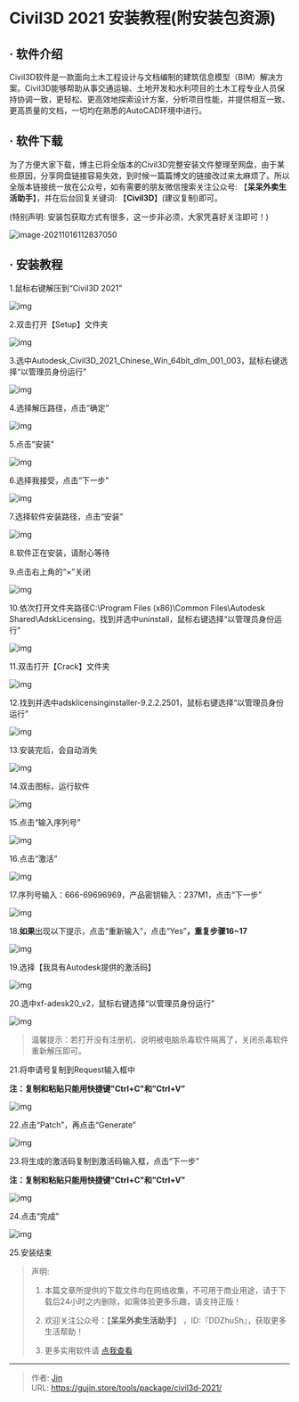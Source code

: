 # Civil3D 2021 安装教程(附安装包资源)


## · 软件介绍
Civil3D软件是一款面向土木工程设计与文档编制的建筑信息模型（BIM）解决方案。Civil3D能够帮助从事交通运输、土地开发和水利项目的土木工程专业人员保持协调一致，更轻松、更高效地探索设计方案，分析项目性能，并提供相互一致、更高质量的文档，一切均在熟悉的AutoCAD环境中进行。

## · 软件下载
为了方便大家下载，博主已将全版本的Civil3D完整安装文件整理至网盘，由于某些原因，分享网盘链接容易失效，到时候一篇篇博文的链接改过来太麻烦了。所以全版本链接统一放在公众号，如有需要的朋友微信搜索关注公众号: 【**呆呆外卖生活助手**】，并在后台回复关键词: 【**Civil3D**】(建议复制)即可。

(特别声明: 安装包获取方式有很多，这一步非必须，大家凭喜好关注即可！)

![image-20211016112837050](https://img.gujin.store/img/image-20211016112837050.png)

## · 安装教程

1.鼠标右键解压到“Civil3D 2021”

![img](https://img.gujin.store/img/v2-4d5c0b87926d35d1e2d78e9dfed3b5b1_720w.png)



2.双击打开【Setup】文件夹

![img](https://img.gujin.store/img/v2-08a1eb6f4b6d7f49e3024be39c346dd0_720w.png)



3.选中Autodesk_Civil3D_2021_Chinese_Win_64bit_dlm_001_003，鼠标右键选择“以管理员身份运行”

![img](https://img.gujin.store/img/v2-c543ccff19f0b71898007a81675788e2_720w.png)

4.选择解压路径，点击“确定”

![img](https://img.gujin.store/img/v2-8b289951368d70b419a68c7545c6165a_720w.png)

5.点击“安装”

![img](https://img.gujin.store/img/v2-93b1c44467de634699e1a304c02c3d09_720w.png)

6.选择我接受，点击“下一步”

![img](https://img.gujin.store/img/v2-ee22a8bdaa2579b8ef4a799b0777939c_720w.png)

7.选择软件安装路径，点击“安装”

![img](https://img.gujin.store/img/v2-be46f98ea43d35654bd2d83f2b801d13_720w.png)

8.软件正在安装，请耐心等待

9.点击右上角的“×”关闭

![img](https://img.gujin.store/img/v2-f8a5c72f2e97d216a327d38fedda85a8_720w.png)

10.依次打开文件夹路径C:\Program Files (x86)\Common Files\Autodesk Shared\AdskLicensing，找到并选中uninstall，鼠标右键选择“以管理员身份运行”

![img](https://img.gujin.store/img/v2-3ba35cbe2b781e8c9740f47b4bdeeba3_720w.png)

11.双击打开【Crack】文件夹

![img](https://img.gujin.store/img/v2-d249564dc2a02b17c5e3addb73304e2d_720w.png)

12.找到并选中adsklicensinginstaller-9.2.2.2501，鼠标右键选择“以管理员身份运行”

![img](https://img.gujin.store/img/v2-0bab8313c32ff934484d98906bbaa8c9_720w.png)

13.安装完后，会自动消失

![img](https://img.gujin.store/img/v2-1756e46733090068516d1c2bf363da73_720w.png)

14.双击图标，运行软件

![img](https://img.gujin.store/img/v2-698cc4dd6e7db166415f053af0616a83_720w.png)

15.点击“输入序列号”

![img](https://img.gujin.store/img/v2-afca9f8383c398154e164bfce4860443_720w.png)

16.点击“激活”

![img](https://img.gujin.store/img/v2-872a173f576612f4703af932729dbf02_720w.png)

17.序列号输入：666-69696969，产品密钥输入：237M1，点击“下一步”

![img](https://img.gujin.store/img/v2-f34f414b4d54b22c0d4a8c401a02a423_720w.png)



18.**如果**出现以下提示，点击“重新输入”，点击“Yes”**，重复步骤16~17**

![img](https://img.gujin.store/img/v2-58ae07e8fd03b2dbfcf607f29fc21e41_720w.png)



19.选择【我具有Autodesk提供的激活码】

![img](https://img.gujin.store/img/v2-f206ee0e6d42b3713607932a83550f8f_720w.png)



20.选中xf-adesk20_v2，鼠标右键选择“以管理员身份运行”

![img](https://img.gujin.store/img/v2-561e80f0173b58642e91f33112e1d6aa_720w.png)



> 温馨提示：若打开没有注册机，说明被电脑杀毒软件隔离了，关闭杀毒软件重新解压即可。

21.将申请号复制到Request输入框中

**注：复制和粘贴只能用快捷键"Ctrl+C"和”Ctrl+V”**

![img](https://img.gujin.store/img/v2-986cfc18c399b4b6307c3baa6e7174cc_720w.png)

22.点击“Patch”，再点击“Generate”

![img](https://img.gujin.store/img/v2-09746a861f59cc6c590ba294c703f64f_720w.png)

23.将生成的激活码复制到激活码输入框，点击“下一步”

**注：复制和粘贴只能用快捷键"Ctrl+C"和”Ctrl+V”**

![img](https://img.gujin.store/img/v2-5ef05ddd22c680b7f6d5850c51cb5356_720w.png)

24.点击“完成”

![img](https://img.gujin.store/img/v2-1da679e7201e166b7cffc5169ada9436_720w.png)

25.安装结束




> 声明: 
>
> 1. 本篇文章所提供的下载文件均在网络收集，不可用于商业用途，请于下载后24小时之内删除，如需体验更多乐趣，请支持正版！
>
> 2. 欢迎关注公众号：【**呆呆外卖生活助手**】 ，ID:『DDZhuSh』，获取更多生活帮助！
>
> 3. 更多实用软件请  [点我查看](/tools)

---

> 作者: [Jin](https://img.gujin.store/img/favicon.ico)  
> URL: https://gujin.store/tools/package/civil3d-2021/  

